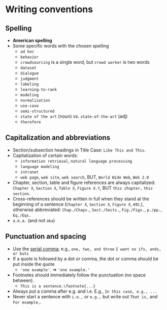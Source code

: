 # Writing conventions

## Spelling

  * **American spelling**
  * Some specific words with the chosen spelling
    - `ad hoc`
    - `behavior`
    - `crowdsourcing` is a single word, but `crowd worker` is two words
    - `dataset`
    - `dialogue`
    - `judgment`
    - `labeling`
    - `learning-to-rank`
    - `modeling`
    - `normalization`
    - `use-case`
    - `semi-structured`
    - `state of the art` (noun) vs. `state-of-the-art` (adj)
    - `therefore`

## Capitalization and abbreviations

  * Section/subsection headings in Title Case: `Like This and This`.
  * Capitalization of certain words:
    - `information retrieval`, `natural language processing`
    - `language modeling`
    - `intranet`
    - `web page`, `web site`, `web search`, BUT, `World Wide Web`, `Web 2.0`
  * Chapter, section, table and figure references are always capitalized: `Chapter X`, `Section X`, `Table X`, `Figure X.Y`, BUT `this chapter,` `this section`.
  * Cross-references should be written in full when they stand at the beginning of a sentence (`Chapter X`, `Section X`, `Figure X`, etc.), otherwise abbreviated: `Chap./Chaps.`, `Sect./Sects.`, `Fig./Figs.`, `p./pp.`, `Eq./Eqs.`
  * `a.k.a.` (and _not_ `aka`)


## Punctuation and spacing

  * Use the [serial comma](http://en.wikipedia.org/wiki/Serial_comma); e.g., `one, two, and three` `I want no ifs, ands, or buts`
  * If a quote is followed by a dot or comma, the dot or comma should be put inside the quote
    - `'one example'`. => `'one example.'`
  * Footnotes should immediately follow the punctuation (no space between).
    - `This is a sentence.\footnote{...}`
  * Always put a comma after e.g. and i.e. E.g., `In this case, e.g., ...`
  * Never start a sentence with `i.e.,` or `e.g.,` but write out `That is,` and `For example,`.
